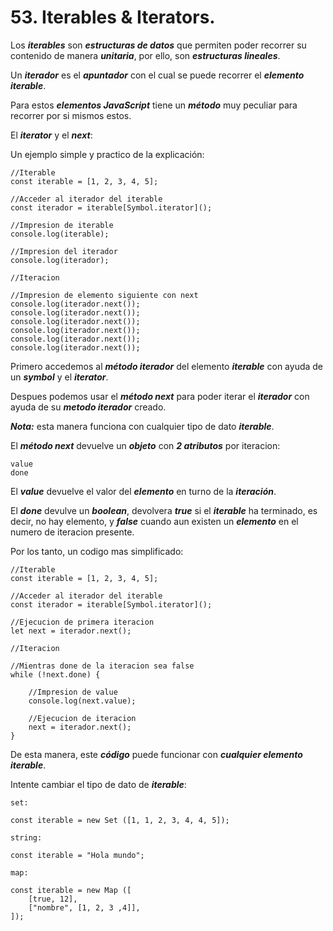 
# 53. Iterables & Iterators.

Los ***iterables*** son ***estructuras de datos*** que permiten poder recorrer su contenido de manera ***unitaria***, por ello, son ***estructuras lineales***.

Un ***iterador*** es el ***apuntador*** con el cual se puede recorrer el ***elemento iterable***.

Para estos ***elementos JavaScript*** tiene un ***método*** muy peculiar para recorrer por si mismos estos.

El ***iterator*** y el ***next***:

Un ejemplo simple y practico de la explicación:

~~~
//Iterable
const iterable = [1, 2, 3, 4, 5];

//Acceder al iterador del iterable
const iterador = iterable[Symbol.iterator]();

//Impresion de iterable
console.log(iterable);

//Impresion del iterador
console.log(iterador);

//Iteracion

//Impresion de elemento siguiente con next
console.log(iterador.next());
console.log(iterador.next());
console.log(iterador.next());
console.log(iterador.next());
console.log(iterador.next());
console.log(iterador.next());
~~~

Primero accedemos al ***método iterador*** del elemento ***iterable*** con ayuda de un ***symbol*** y el ***iterator***.

Despues podemos usar el ***método next*** para poder iterar el ***iterador*** con ayuda de su ***metodo iterador*** creado.

***Nota:*** esta manera funciona con cualquier tipo de dato ***iterable***.

El ***método next*** devuelve un ***objeto*** con ***2 atributos*** por iteracion:

	value
	done

El ***value*** devuelve el valor del ***elemento*** en turno de la ***iteración***.

El ***done*** devulve un ***boolean***, devolvera ***true*** si el ***iterable*** ha terminado, es decir, no hay elemento, y ***false*** cuando aun existen un ***elemento*** en el numero de iteracion presente.

Por los tanto, un codigo mas simplificado:

~~~
//Iterable
const iterable = [1, 2, 3, 4, 5];

//Acceder al iterador del iterable
const iterador = iterable[Symbol.iterator]();

//Ejecucion de primera iteracion
let next = iterador.next();

//Iteracion

//Mientras done de la iteracion sea false
while (!next.done) {

	//Impresion de value
	console.log(next.value);

	//Ejecucion de iteracion
	next = iterador.next();
}
~~~

De esta manera, este ***código*** puede funcionar con ***cualquier elemento iterable***.

Intente cambiar el tipo de dato de ***iterable***:

	set:
	
~~~
const iterable = new Set ([1, 1, 2, 3, 4, 4, 5]);
~~~

	string:

~~~
const iterable = "Hola mundo";
~~~

	map:

~~~
const iterable = new Map ([
	[true, 12],
	["nombre", [1, 2, 3 ,4]],
]);
~~~